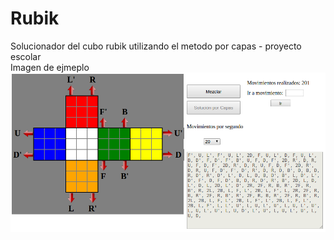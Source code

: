 # Rubik
Solucionador del cubo rubik utilizando el metodo por capas - proyecto escolar  
Imagen de ejmeplo  
<img src="captura.png" />

